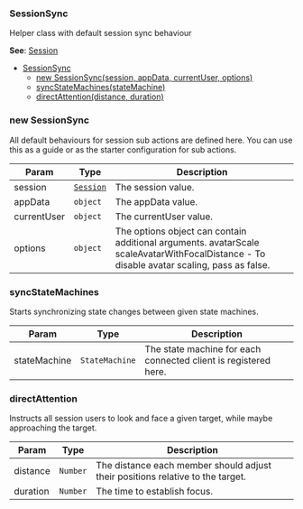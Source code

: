 <a name="SessionSync"></a>

### SessionSync
Helper class with default session sync behaviour


**See**: [Session](api/Session.md)  

* [SessionSync](#SessionSync)
    * [new SessionSync(session, appData, currentUser, options)](#new-SessionSync)
    * [syncStateMachines(stateMachine)](#syncStateMachines)
    * [directAttention(distance, duration)](#directAttention)

<a name="new_SessionSync_new"></a>

### new SessionSync
All default behaviours for session sub actions are defined here.You can use this as a guide or as the starter configuration for sub actions.


| Param | Type | Description |
| --- | --- | --- |
| session | <code>[Session](api/Session.md)</code> | The session value. |
| appData | <code>object</code> | The appData value. |
| currentUser | <code>object</code> | The currentUser value. |
| options | <code>object</code> | The options object can contain additional arguments.  avatarScale  scaleAvatarWithFocalDistance - To disable avatar scaling, pass as false. |

<a name="SessionSync+syncStateMachines"></a>

### syncStateMachines
Starts synchronizing state changes between given state machines.



| Param | Type | Description |
| --- | --- | --- |
| stateMachine | <code>StateMachine</code> | The state machine for each connected client is registered here. |

<a name="SessionSync+directAttention"></a>

### directAttention
Instructs all session users to look and face a given target, while maybe approaching the target.



| Param | Type | Description |
| --- | --- | --- |
| distance | <code>Number</code> | The distance each member should adjust their positions relative to the target. |
| duration | <code>Number</code> | The time to establish focus. |

